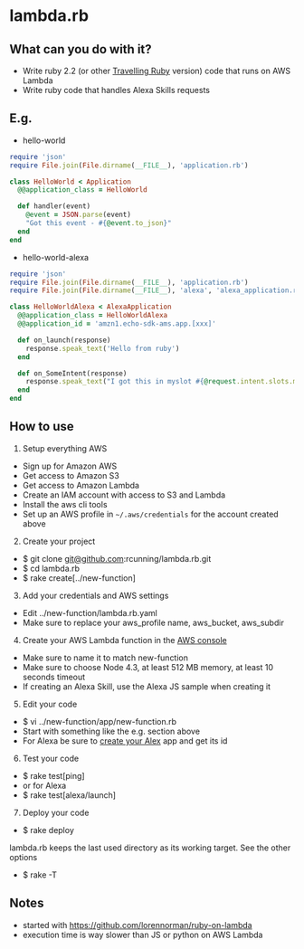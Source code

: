 # lambda.rb

## What can you do with it?

- Write ruby 2.2 (or other [Travelling Ruby](http://phusion.github.io/traveling-ruby/) version) code that runs on AWS Lambda
- Write ruby code that handles Alexa Skills requests

## E.g.

- hello-world
```ruby
require 'json'
require File.join(File.dirname(__FILE__), 'application.rb')

class HelloWorld < Application
  @@application_class = HelloWorld

  def handler(event)
    @event = JSON.parse(event)
    "Got this event - #{@event.to_json}"
  end
end
```

- hello-world-alexa
```ruby
require 'json'
require File.join(File.dirname(__FILE__), 'application.rb')
require File.join(File.dirname(__FILE__), 'alexa', 'alexa_application.rb')

class HelloWorldAlexa < AlexaApplication
  @@application_class = HelloWorldAlexa 
  @@application_id = 'amzn1.echo-sdk-ams.app.[xxx]'

  def on_launch(response)
    response.speak_text('Hello from ruby')
  end

  def on_SomeIntent(response)
    response.speak_text("I got this in myslot #{@request.intent.slots.myslot.value}")
  end
end
```

## How to use

1. Setup everything AWS
  - Sign up for Amazon AWS
  - Get access to Amazon S3
  - Get access to Amazon Lambda
  - Create an IAM account with access to S3 and Lambda
  - Install the aws cli tools
  - Set up an AWS profile in `~/.aws/credentials` for the account created above
2. Create your project
  - $ git clone git@github.com:rcunning/lambda.rb.git
  - $ cd lambda.rb
  - $ rake create[../new-function]
3. Add your credentials and AWS settings
  - Edit ../new-function/lambda.rb.yaml
  - Make sure to replace your aws_profile name, aws_bucket, aws_subdir
4. Create your AWS Lambda function in the [AWS console](https://console.aws.amazon.com/lambda/home)
  - Make sure to name it to match new-function
  - Make sure to choose Node 4.3, at least 512 MB memory, at least 10 seconds timeout
  - If creating an Alexa Skill, use the Alexa JS sample when creating it
5. Edit your code
  - $ vi ../new-function/app/new-function.rb
  - Start with something like the e.g. section above
  - For Alexa be sure to [create your Alex](https://developer.amazon.com/edw/home.html#/) app and get its id
6. Test your code
  - $ rake test[ping]
  - or for Alexa
  - $ rake test[alexa/launch]
7. Deploy your code
  - $ rake deploy

lambda.rb keeps the last used directory as its working target. See the other options
  - $ rake -T

## Notes

- started with https://github.com/lorennorman/ruby-on-lambda
- execution time is way slower than JS or python on AWS Lambda
